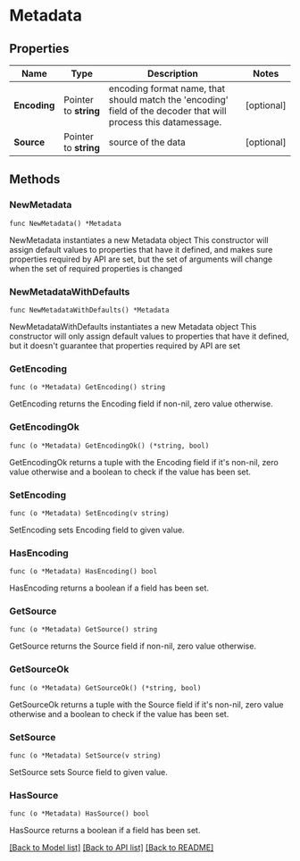 # Metadata

## Properties

Name | Type | Description | Notes
------------ | ------------- | ------------- | -------------
**Encoding** | Pointer to **string** | encoding format name, that should match the &#39;encoding&#39; field of the decoder that will process this datamessage. | [optional] 
**Source** | Pointer to **string** | source of the data | [optional] 

## Methods

### NewMetadata

`func NewMetadata() *Metadata`

NewMetadata instantiates a new Metadata object
This constructor will assign default values to properties that have it defined,
and makes sure properties required by API are set, but the set of arguments
will change when the set of required properties is changed

### NewMetadataWithDefaults

`func NewMetadataWithDefaults() *Metadata`

NewMetadataWithDefaults instantiates a new Metadata object
This constructor will only assign default values to properties that have it defined,
but it doesn't guarantee that properties required by API are set

### GetEncoding

`func (o *Metadata) GetEncoding() string`

GetEncoding returns the Encoding field if non-nil, zero value otherwise.

### GetEncodingOk

`func (o *Metadata) GetEncodingOk() (*string, bool)`

GetEncodingOk returns a tuple with the Encoding field if it's non-nil, zero value otherwise
and a boolean to check if the value has been set.

### SetEncoding

`func (o *Metadata) SetEncoding(v string)`

SetEncoding sets Encoding field to given value.

### HasEncoding

`func (o *Metadata) HasEncoding() bool`

HasEncoding returns a boolean if a field has been set.

### GetSource

`func (o *Metadata) GetSource() string`

GetSource returns the Source field if non-nil, zero value otherwise.

### GetSourceOk

`func (o *Metadata) GetSourceOk() (*string, bool)`

GetSourceOk returns a tuple with the Source field if it's non-nil, zero value otherwise
and a boolean to check if the value has been set.

### SetSource

`func (o *Metadata) SetSource(v string)`

SetSource sets Source field to given value.

### HasSource

`func (o *Metadata) HasSource() bool`

HasSource returns a boolean if a field has been set.


[[Back to Model list]](../README.md#documentation-for-models) [[Back to API list]](../README.md#documentation-for-api-endpoints) [[Back to README]](../README.md)


